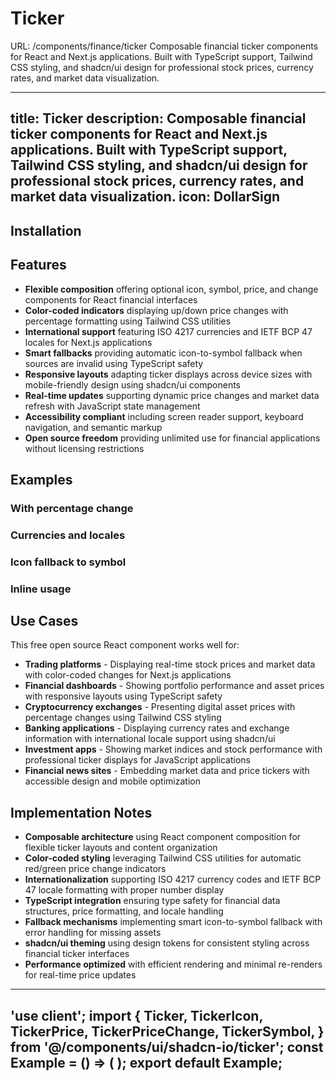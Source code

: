 # Ticker
URL: /components/finance/ticker
Composable financial ticker components for React and Next.js applications. Built with TypeScript support, Tailwind CSS styling, and shadcn/ui design for professional stock prices, currency rates, and market data visualization.

***

title: Ticker
description: Composable financial ticker components for React and Next.js applications. Built with TypeScript support, Tailwind CSS styling, and shadcn/ui design for professional stock prices, currency rates, and market data visualization.
icon: DollarSign
----------------

<Preview path="ticker" />

## Installation

<Installer packageName="ticker" />

## Features

* **Flexible composition** offering optional icon, symbol, price, and change components for React financial interfaces
* **Color-coded indicators** displaying up/down price changes with percentage formatting using Tailwind CSS utilities
* **International support** featuring ISO 4217 currencies and IETF BCP 47 locales for Next.js applications
* **Smart fallbacks** providing automatic icon-to-symbol fallback when sources are invalid using TypeScript safety
* **Responsive layouts** adapting ticker displays across device sizes with mobile-friendly design using shadcn/ui components
* **Real-time updates** supporting dynamic price changes and market data refresh with JavaScript state management
* **Accessibility compliant** including screen reader support, keyboard navigation, and semantic markup
* **Open source freedom** providing unlimited use for financial applications without licensing restrictions

## Examples

### With percentage change

<Preview path="ticker-percent" />

### Currencies and locales

<Preview path="ticker-currency" />

### Icon fallback to symbol

<Preview path="ticker-fallback" />

### Inline usage

<Preview path="ticker-inline" />

## Use Cases

This free open source React component works well for:

* **Trading platforms** - Displaying real-time stock prices and market data with color-coded changes for Next.js applications
* **Financial dashboards** - Showing portfolio performance and asset prices with responsive layouts using TypeScript safety
* **Cryptocurrency exchanges** - Presenting digital asset prices with percentage changes using Tailwind CSS styling
* **Banking applications** - Displaying currency rates and exchange information with international locale support using shadcn/ui
* **Investment apps** - Showing market indices and stock performance with professional ticker displays for JavaScript applications
* **Financial news sites** - Embedding market data and price tickers with accessible design and mobile optimization

## Implementation Notes

* **Composable architecture** using React component composition for flexible ticker layouts and content organization
* **Color-coded styling** leveraging Tailwind CSS utilities for automatic red/green price change indicators
* **Internationalization** supporting ISO 4217 currency codes and IETF BCP 47 locale formatting with proper number display
* **TypeScript integration** ensuring type safety for financial data structures, price formatting, and locale handling
* **Fallback mechanisms** implementing smart icon-to-symbol fallback with error handling for missing assets
* **shadcn/ui theming** using design tokens for consistent styling across financial ticker interfaces
* **Performance optimized** with efficient rendering and minimal re-renders for real-time price updates

---
'use client';
import {
  Ticker,
  TickerIcon,
  TickerPrice,
  TickerPriceChange,
  TickerSymbol,
} from '@/components/ui/shadcn-io/ticker';
const Example = () => (
  <Ticker>
    <TickerIcon
      src="https://raw.githubusercontent.com/nvstly/icons/refs/heads/main/ticker_icons/GOOG.png"
      symbol="GOOG"
    />
    <TickerSymbol symbol="GOOG" />
    <TickerPrice price={175.41} />
    <TickerPriceChange change={2.13} />
  </Ticker>
);
export default Example;
---